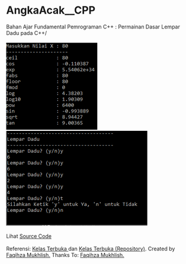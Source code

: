 # AngkaAcak__CPP
Bahan Ajar Fundamental Pemrograman C++ : Permainan Dasar Lempar Dadu pada C++/<br><br>
<img src="https://github.com/RizkyKhapidsyah/AngkaAcak__CPP/blob/master/result/001.PNG">
<img src="https://github.com/RizkyKhapidsyah/AngkaAcak__CPP/blob/master/result/002.PNG"><br><br>
Lihat <a href="https://github.com/RizkyKhapidsyah/AngkaAcak__CPP/blob/master/Source.cpp">Source Code</a><br><br>
Referensi: <a href="https://www.youtube.com/user/faqihzamukhlish"> Kelas Terbuka </a> dan <a href="https://github.com/kelasterbuka"> Kelas Terbuka (Repository)</a>. Created by <a href="https://github.com/faqihza">Faqihza Mukhlish.</a> Thanks To: <a href="https://www.youtube.com/channel/UCRGHjysoCemh4y7tCJQs30w/about">Faqihza Mukhlish.</a>
